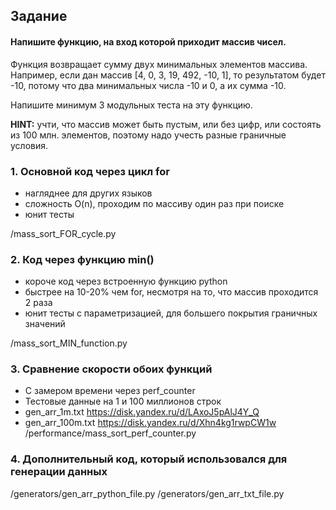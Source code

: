 ﻿## Задание
#### Напишите функцию, на вход которой приходит массив чисел.

Функция возвращает сумму двух минимальных элементов массива.
Например, если дан массив [4, 0, 3, 19, 492, -10, 1], то результатом будет -10, потому что два минимальных числа -10 и 0, а их сумма -10.

Напишите минимум 3 модульных теста на эту функцию.

__HINT:__ учти, что массив может быть пустым, или без цифр, или состоять из 100 млн. элементов, поэтому надо учесть разные граничные условия.


### 1. Основной код через цикл for 
+ нагляднее для других языков
+ сложность O(n), проходим по массиву один раз при поиске
+ юнит тесты

/mass_sort_FOR_cycle.py

### 2. Код через функцию min() 
+ короче код через встроенную функцию python
+ быстрее на 10-20% чем for, несмотря на то, что массив проходится 2 раза
+ юнит тесты с параметризацией, для большего покрытия граничных значений

/mass_sort_MIN_function.py

### 3. Сравнение скорости обоих функций
+ С замером времени через perf_counter
+ Тестовые данные на 1 и 100 миллионов строк
+ gen_arr_1m.txt https://disk.yandex.ru/d/LAxoJ5pAlJ4Y_Q
+ gen_arr_100m.txt https://disk.yandex.ru/d/Xhn4kg1rwpCW1w
/performance/mass_sort_perf_counter.py

### 4. Дополнительный код, который использовался для генерации данных
/generators/gen_arr_python_file.py
/generators/gen_arr_txt_file.py



